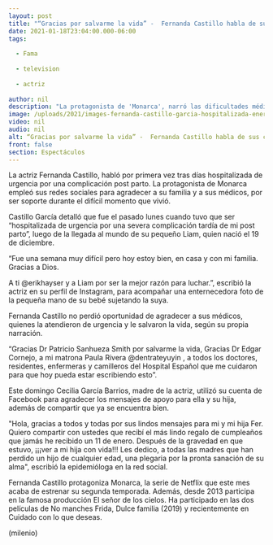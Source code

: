 ```yaml
---
layout: post
title: "“Gracias por salvarme la vida” -  Fernanda Castillo habla de sus complicaciones médicas"
date: 2021-01-18T23:04:00.000-06:00
tags:
  
  - Fama
  
  - television
  
  - actriz
  
author: nil
description: "La protagonista de 'Monarca', narró las dificultades médicas que tuvo tras dar a luz a su bebé Liam y agradeció a su familia y a sus médicos por salvarle la vida. "
image: /uploads/2021/images-fernanda-castillo-garcia-hospitalizada-enero.jpg
video: nil
audio: nil
alt: “Gracias por salvarme la vida” -  Fernanda Castillo habla de sus complicaciones médicas
front: false
section: Espectáculos
---
```


La actriz Fernanda Castillo, habló por primera vez tras días hospitalizada de urgencia por una complicación post parto. La protagonista de Monarca empleó sus redes sociales para agradecer a su familia y a sus médicos, por ser soporte durante el difícil momento que vivió. 

Castillo García detalló que fue el pasado lunes cuando tuvo que ser “hospitalizada de urgencia por una severa complicación tardía de mi post parto”, luego de la llegada al mundo de su pequeño Liam, quien nació el 19 de diciembre. 

“Fue una semana muy difícil pero hoy estoy bien, en casa y con mi familia. Gracias a Dios. 

A ti @erikhayser y a Liam por ser la mejor razón para luchar.”, escribió la actriz en su perfil de Instagram, para acompañar una enternecedora foto de la pequeña mano de su bebé sujetando la suya. 

Fernanda Castillo no perdió oportunidad de agradecer a sus médicos, quienes la atendieron de urgencia y le salvaron la vida, según su propia narración. 

“Gracias Dr Patricio Sanhueza Smith por salvarme la vida, Gracias Dr Edgar Cornejo, a mi matrona Paula Rivera @dentrateyuyin , a todos los doctores, residentes, enfermeras y camilleros del Hospital Español que me cuidaron para que hoy pueda estar escribiendo esto”. 

Este domingo Cecilia García Barrios, madre de la actriz, utilizó su cuenta de Facebook para agradecer los mensajes de apoyo para ella y su hija, además de compartir que ya se encuentra bien.

"Hola, gracias a todos y todas por sus lindos mensajes para mi y mi hija Fer. Quiero compartir con ustedes que recibí el más lindo regalo de cumpleaños que jamás he recibido un 11 de enero. Después de la gravedad en que estuvo, ¡¡¡ver a mi hija con vida!!! Les dedico, a todas las madres que han perdido un hijo de cualquier edad, una plegaria por la pronta sanación de su alma", escribió la epidemióloga en la red social. 

Fernanda Castillo protagoniza Monarca, la serie de Netflix que este mes acaba de estrenar su segunda temporada. Además, desde 2013 participa en la famosa producción El señor de los cielos. Ha participado en las dos películas de No manches Frida, Dulce familia (2019) y recientemente en Cuidado con lo que deseas.  

(milenio)